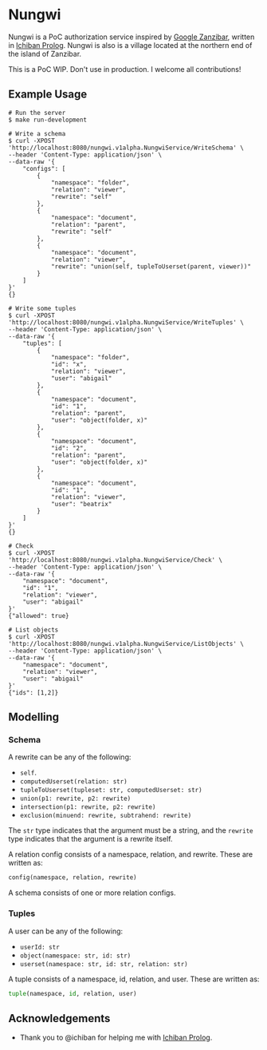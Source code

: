 # Nungwi

Nungwi is a PoC authorization service inspired by [Google Zanzibar](https://research.google/pubs/pub48190/), written in [Ichiban Prolog](https://github.com/ichiban/prolog). Nungwi is also is a village located at the northern end of the island of Zanzibar.

This is a PoC WIP. Don't use in production. I welcome all contributions!

## Example Usage

```console
# Run the server
$ make run-development

# Write a schema
$ curl -XPOST 'http://localhost:8080/nungwi.v1alpha.NungwiService/WriteSchema' \
--header 'Content-Type: application/json' \
--data-raw '{
    "configs": [
        {
            "namespace": "folder",
            "relation": "viewer",
            "rewrite": "self"
        },
        {
            "namespace": "document",
            "relation": "parent",
            "rewrite": "self"
        },
        {
            "namespace": "document",
            "relation": "viewer",
            "rewrite": "union(self, tupleToUserset(parent, viewer))"
        }
    ]
}'
{}

# Write some tuples
$ curl -XPOST 'http://localhost:8080/nungwi.v1alpha.NungwiService/WriteTuples' \
--header 'Content-Type: application/json' \
--data-raw '{
    "tuples": [
        {
            "namespace": "folder",
            "id": "x",
            "relation": "viewer",
            "user": "abigail"
        },
        {
            "namespace": "document",
            "id": "1",
            "relation": "parent",
            "user": "object(folder, x)"
        },
        {
            "namespace": "document",
            "id": "2",
            "relation": "parent",
            "user": "object(folder, x)"
        },
        {
            "namespace": "document",
            "id": "1",
            "relation": "viewer",
            "user": "beatrix"
        }
    ]
}'
{}

# Check
$ curl -XPOST 'http://localhost:8080/nungwi.v1alpha.NungwiService/Check' \
--header 'Content-Type: application/json' \
--data-raw '{
    "namespace": "document",
    "id": "1",
    "relation": "viewer",
    "user": "abigail"
}'
{"allowed": true}

# List objects
$ curl -XPOST 'http://localhost:8080/nungwi.v1alpha.NungwiService/ListObjects' \
--header 'Content-Type: application/json' \
--data-raw '{
    "namespace": "document",
    "relation": "viewer",
    "user": "abigail"
}'
{"ids": [1,2]}
```

## Modelling

### Schema

A rewrite can be any of the following:
- `self`.
- `computedUserset(relation: str)`
- `tupleToUserset(tupleset: str, computedUserset: str)`
- `union(p1: rewrite, p2: rewrite)`
- `intersection(p1: rewrite, p2: rewrite)`
- `exclusion(minuend: rewrite, subtrahend: rewrite)`

The `str` type indicates that the argument must be a string, and the `rewrite` type indicates that the argument is a rewrite itself.

A relation config consists of a namespace, relation, and rewrite. These are written as:
```python
config(namespace, relation, rewrite)
```

A schema consists of one or more relation configs.

### Tuples

A user can be any of the following:
- `userId: str`
- `object(namespace: str, id: str)`
- `userset(namespace: str, id: str, relation: str)`

A tuple consists of a namespace, id, relation, and user. These are written as:
```python
tuple(namespace, id, relation, user)
```

## Acknowledgements

- Thank you to @ichiban for helping me with [Ichiban Prolog](https://github.com/ichiban/prolog).

